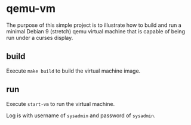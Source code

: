 # qemu-vm

The purpose of this simple project is to illustrate how to build and run a
minimal Debian 9 (stretch) qemu virtual machine that is capable of being run
under a curses display.

## build

Execute `make build` to build the virtual machine image.

## run

Execute `start-vm` to run the virtual machine.

Log is with username of `sysadmin` and password of `sysadmin`.
